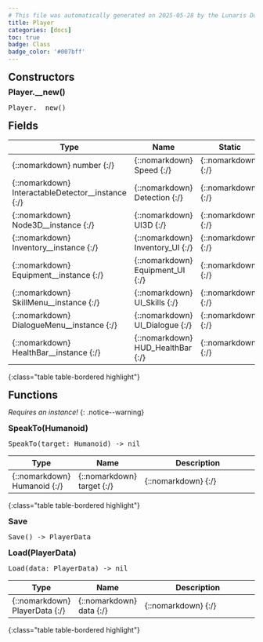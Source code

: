 ```yaml
---
# This file was automatically generated on 2025-05-28 by the Lunaris Documentation Generator
title: Player
categories: [docs]
toc: true
badge: Class
badge_color: '#007bff'
---
```

<style>
h2 {
    margin-top: 1rem;
    margin-bottom: 0.5rem;
    padding: 0;
}

h3 {
    margin-top: 0.25rem;
    margin-bottom: 0.25rem;
}

.notice--warning {
    margin-top: 0.25rem !important;
    margin-bottom: 1rem !important;
}
table {width: 100%; }
td {width: 1px; }
td:last-child {width: 100%; }
#main {max-width: 1500px !important;}
</style>
            


## Constructors
### Player.__new()
<div class ="highlighter-rouge">
<div class ="highlight">
<pre class ="highlight">
<span class='nf'>Player.__new</span>()
</pre>
</div>
</div>

## Fields

| Type | Name | Static | Default | Description |
| --- | --- | --- | --- | --- |
| {::nomarkdown} <span class='kt'>number</span> {:/} | {::nomarkdown} <span class='o'>Speed</span> {:/} | {::nomarkdown}   {:/} | {::nomarkdown}  {:/} | {::nomarkdown} <span class='c'></span> {:/} |
| {::nomarkdown} <span class='kt'>InteractableDetector__instance</span> {:/} | {::nomarkdown} <span class='o'>Detection</span> {:/} | {::nomarkdown}   {:/} | {::nomarkdown}  {:/} | {::nomarkdown} <span class='c'></span> {:/} |
| {::nomarkdown} <span class='kt'>Node3D__instance</span> {:/} | {::nomarkdown} <span class='o'>UI3D</span> {:/} | {::nomarkdown}   {:/} | {::nomarkdown}  {:/} | {::nomarkdown} <span class='c'></span> {:/} |
| {::nomarkdown} <span class='kt'>Inventory__instance</span> {:/} | {::nomarkdown} <span class='o'>Inventory_UI</span> {:/} | {::nomarkdown}   {:/} | {::nomarkdown}  {:/} | {::nomarkdown} <span class='c'></span> {:/} |
| {::nomarkdown} <span class='kt'>Equipment__instance</span> {:/} | {::nomarkdown} <span class='o'>Equipment_UI</span> {:/} | {::nomarkdown}   {:/} | {::nomarkdown}  {:/} | {::nomarkdown} <span class='c'></span> {:/} |
| {::nomarkdown} <span class='kt'>SkillMenu__instance</span> {:/} | {::nomarkdown} <span class='o'>UI_Skills</span> {:/} | {::nomarkdown}   {:/} | {::nomarkdown}  {:/} | {::nomarkdown} <span class='c'></span> {:/} |
| {::nomarkdown} <span class='kt'>DialogueMenu__instance</span> {:/} | {::nomarkdown} <span class='o'>UI_Dialogue</span> {:/} | {::nomarkdown}   {:/} | {::nomarkdown}  {:/} | {::nomarkdown} <span class='c'></span> {:/} |
| {::nomarkdown} <span class='kt'>HealthBar__instance</span> {:/} | {::nomarkdown} <span class='o'>HUD_HealthBar</span> {:/} | {::nomarkdown}   {:/} | {::nomarkdown}  {:/} | {::nomarkdown} <span class='c'></span> {:/} |
{:class="table table-bordered highlight"}

## Functions
*Requires an instance!*
{: .notice--warning}

### SpeakTo(Humanoid)
<div class ="highlighter-rouge">
<div class ="highlight">
<pre class ="highlight">
<span class='nf'>SpeakTo</span>(<span class='o'>target</span>: <span class='kt'>Humanoid</span>) -> <span class='kt'>nil</span>
</pre>
</div>
</div>

| Type | Name | Description
| --- | --- | --- |
| {::nomarkdown} <span class='kt'>Humanoid</span> {:/} | {::nomarkdown} <span class='o'>target</span> {:/} | {::nomarkdown} <span class='c'></span> {:/} |
{:class="table table-bordered highlight"}

### Save
<div class ="highlighter-rouge">
<div class ="highlight">
<pre class ="highlight">
<span class='nf'>Save</span>() -> <span class='kt'>PlayerData</span>
</pre>
</div>
</div>

### Load(PlayerData)
<div class ="highlighter-rouge">
<div class ="highlight">
<pre class ="highlight">
<span class='nf'>Load</span>(<span class='o'>data</span>: <span class='kt'>PlayerData</span>) -> <span class='kt'>nil</span>
</pre>
</div>
</div>

| Type | Name | Description
| --- | --- | --- |
| {::nomarkdown} <span class='kt'>PlayerData</span> {:/} | {::nomarkdown} <span class='o'>data</span> {:/} | {::nomarkdown} <span class='c'></span> {:/} |
{:class="table table-bordered highlight"}

